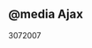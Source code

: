 <article><h2>@media Ajax</h2><time><span class="day">30</span><span class="month">7</span><span class="year">2007</span></time></article>